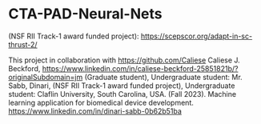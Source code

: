 # CTA-PAD-Neural-Nets

(NSF RII Track-1 award funded project): https://scepscor.org/adapt-in-sc-thrust-2/

This project in collaboration with https://github.com/Caliese Caliese J. Beckford, https://www.linkedin.com/in/caliese-beckford-25851821b/?originalSubdomain=jm (Graduate student), Undergraduate student: Mr. Sabb, Dinari,  (NSF RII Track-1 award funded project), Undergraduate student: Claflin University, South Carolina, USA. (Fall 2023). Machine learning application for biomedical device development. https://www.linkedin.com/in/dinari-sabb-0b62b51ba
